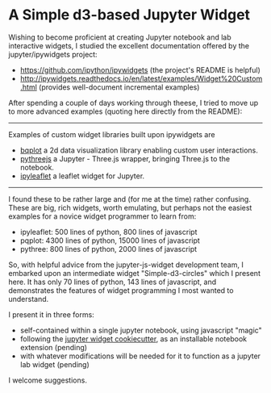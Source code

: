 # A Simple d3-based Jupyter Widget

Wishing to become proficient at creating Jupyter notebook and lab interactive widgets,
I studied the excellent documentation offered by the jupyter/ipywidgets project:

  -  https://github.com/ipython/ipywidgets   (the project's README is helpful)
  -  http://ipywidgets.readthedocs.io/en/latest/examples/Widget%20Custom.html (provides well-document incremental examples)

After spending a couple of days working through theese, I tried to move up to more advanced examples (quoting here directly from the README):

<hr>
Examples of custom widget libraries built upon ipywidgets are

- [bqplot](https://github.com/bloomberg/bqplot) a 2d data visualization library
  enabling custom user interactions.
- [pythreejs](https://github.com/jovyan/pythreejs) a Jupyter - Three.js wrapper,
  bringing Three.js to the notebook.
- [ipyleaflet](https://github.com/ellisonbg/ipyleaflet) a leaflet widget for Jupyter.

<hr>

I found these to be rather large and (for me at the time) rather confusing.   These
are big, rich widgets, worth emulating, but perhaps not the easiest examples for a
novice widget programmer to learn from:

  - ipyleaflet:  500 lines of python, 800 lines of javascript
  - pqplot: 4300 lines of python, 15000 lines of javascript
  - pythree: 800 lines of python, 2000 lines of javascript

So, with helpful advice from the jupyter-js-widget development team, I embarked upon
an intermediate widget "Simple-d3-circles" which I present here.  It has only 70 lines of python,
143 lines of javascript, and demonstrates the features of widget programming I most wanted to understand.

I present it in three forms:

 - self-contained within a single jupyter notebook, using javascript "magic"
 - following the [jupyter widget cookiecutter](https://github.com/jupyter/widget-cookiecutter),
   as an installable notebook extension (pending)
 - with whatever modifications will be needed for it to function as a jupyter lab widget (pending)

I welcome suggestions.
